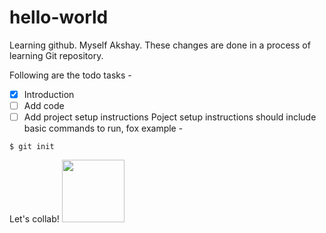 # hello-world
Learning github.
Myself Akshay. These changes are done in a process of learning Git repository.

Following are the todo tasks -
- [x] Introduction
- [ ] Add code
- [ ] Add project setup instructions
Poject setup instructions should include basic commands to run, fox example -
```
$ git init
```

Let's collab!
<img src="https://octodex.github.com/images/collabocats.jpg"  width="100" height="100">
